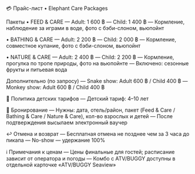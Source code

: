 💳 Прайс-лист • Elephant Care Packages

Пакеты
• FEED & CARE
  — Adult: 1 600 ฿
  — Child: 1 400 ฿
  — Кормление, наблюдение за играми в воде, фото с бэби-слоном, вьюпойнт

• BATHING & CARE
  — Adult: 2 200 ฿
  — Child: 2 000 ฿
  — Кормление, совместное купание, фото с бэби-слоном, вьюпойнт

• NATURE & CARE
  — Adult: 2 400 ฿
  — Child: 2 200 ฿
  — Кормление, прогулка по тропе природы, фото на вьюпойнте
  — Включено: сезонные фрукты и питьевая вода

Дополнительно (по запросу)
— Snake show: Adult 600 ฿ / Child 400 ฿
— Monkey show: Adult 600 ฿ / Child 400 ฿

👶 Политика детских тарифов
— Детский тариф: 4–10 лет

🧾 Бронирование
— Нужны: дата, отель/район, пакет (Feed & Care / Bathing & Care / Nature & Care), кол-во взрослых и детей
— После подтверждения высылаем электронный ваучер

↩️ Отмена и возврат
— Бесплатная отмена не позднее чем за 3 часа до пикапа
— No-show — удержание 100%

ℹ️ Примечания к ценам
— Цены финальные для гостей; расписание зависит от оператора и погоды
— Комбо с ATV/BUGGY доступны в отдельной карточке «ATV/BUGGY Seaview»
